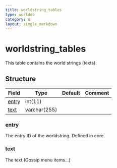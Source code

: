 ```yaml
---
title: worldstring_tables
type: worlddb
category: W
layout: single_markdown
---
```


# worldstring_tables
This table contains the world strings (texts).

## Structure

Field                                                                        | Type         | Default | Comment
---------------------------------------------------------------------------- | ------------ | ------- | -------
[entry](#entry) | int(11)      |         |        
[text](#text)   | varchar(255) |         |        

### entry

The entry ID of the worldstring. Defined in core.

### text

The text (Gossip menu items...)